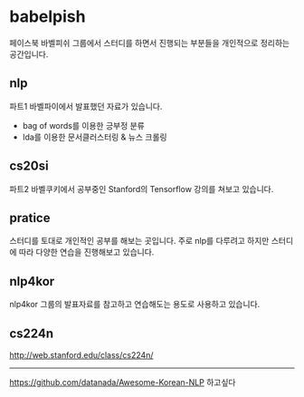 # babelpish

페이스북 바벨피쉬 그룹에서 스터디를 하면서 진행되는 부분들을 개인적으로 정리하는 공간입니다.


## nlp

파트1 바벨파이에서 발표했던 자료가 있습니다.

- bag of words를 이용한 긍부정 분류
- lda를 이용한 문서클러스터링 & 뉴스 크롤링

## cs20si

파트2 바벨쿠키에서 공부중인 Stanford의 Tensorflow 강의를 쳐보고 있습니다.

## pratice

스터디를 토대로 개인적인 공부를 해보는 곳입니다.
주로 nlp를 다루려고 하지만 스터디에 따라 다양한 연습을 진행해보고 있습니다.

## nlp4kor

nlp4kor 그룹의 발표자료를 참고하고 연습해도는 용도로 사용하고 있습니다.

## cs224n

http://web.stanford.edu/class/cs224n/

---

https://github.com/datanada/Awesome-Korean-NLP 하고싶다
